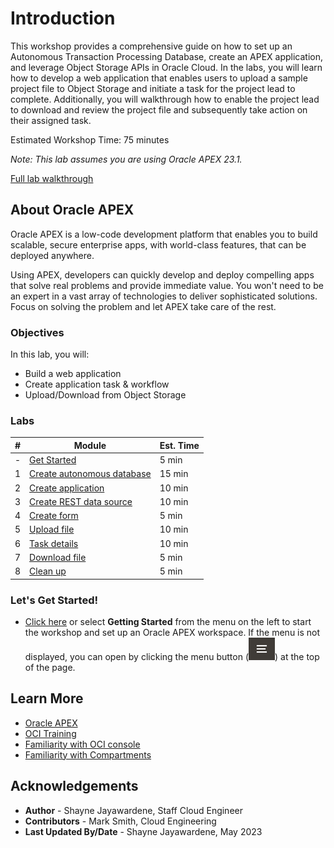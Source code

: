 # Introduction

This workshop provides a comprehensive guide on how to set up an Autonomous Transaction Processing Database, create an APEX application, and leverage Object Storage APIs in Oracle Cloud. In the labs, you will learn how to develop a web application that enables users to upload a sample project file to Object Storage and initiate a task for the project lead to complete. Additionally, you will walkthrough how to enable the project lead to download and review the project file and subsequently take action on their assigned task.

Estimated Workshop Time: 75 minutes

*Note: This lab assumes you are using Oracle APEX 23.1.*

[Full lab walkthrough](videohub:1_77gs65t8)

## About Oracle APEX

Oracle APEX is a low-code development platform that enables you to build scalable, secure enterprise apps, with world-class features, that can be deployed anywhere.

Using APEX, developers can quickly develop and deploy compelling apps that solve real problems and provide immediate value. You won't need to be an expert in a vast array of technologies to deliver sophisticated solutions. Focus on solving the problem and let APEX take care of the rest.

### Objectives

In this lab, you will:

- Build a web application
- Create application task & workflow
- Upload/Download from Object Storage

### Labs

| # | Module | Est. Time |
| --- | --- | --- |
| - |  [Get Started](?lab=cloud-login) | 5 min |
| 1 | [Create autonomous database](?lab=create-autonomous) | 15 min |
| 2 | [Create application](?lab=create-application) | 10 min |
| 3 | [Create REST data source](?lab=create-rest-source) | 10 min |
| 4 | [Create form](?lab=create-form) | 5 min |
| 5 | [Upload file](?lab=upload-file) | 10 min |
| 6 | [Task details](?lab=task-details) | 10 min |
| 7 | [Download file](?lab=download-file) | 5 min |
| 8 | [Clean up](?lab=clean-up) | 5 min |

### **Let's Get Started!**

- [Click here](?lab=1-sign-up-apex) or select **Getting Started** from the menu on the left to start the workshop and set up an Oracle APEX workspace.
If the menu is not displayed, you can open by clicking the menu button (![Menu icon](./images/menu-button.png)) at the top of the page.

## Learn More

- [Oracle APEX](https://apex.oracle.com/en/)
- [OCI Training](https://cloud.oracle.com/en_US/iaas/training)
- [Familiarity with OCI console](https://docs.us-phoenix-1.oraclecloud.com/Content/GSG/Concepts/console.htm)
- [Familiarity with Compartments](https://docs.us-phoenix-1.oraclecloud.com/Content/GSG/Concepts/concepts.htm)

## Acknowledgements

- **Author** - Shayne Jayawardene, Staff Cloud Engineer
- **Contributors** - Mark Smith, Cloud Engineering
- **Last Updated By/Date** - Shayne Jayawardene, May 2023
